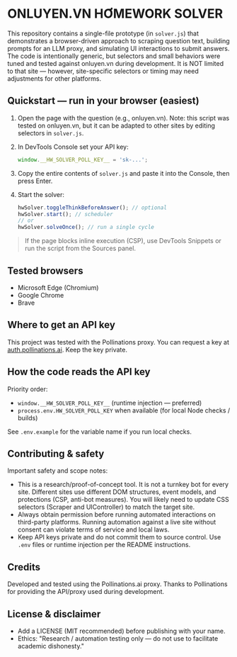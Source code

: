 # ONLUYEN.VN HƠMEWORK SOLVER

This repository contains a single-file prototype (in `solver.js`) that demonstrates a browser-driven approach to scraping question text, building prompts for an LLM proxy, and simulating UI interactions to submit answers. The code is intentionally generic, but selectors and small behaviors were tuned and tested against onluyen.vn during development. It is NOT limited to that site — however, site-specific selectors or timing may need adjustments for other platforms.

## Quickstart — run in your browser (easiest)

1. Open the page with the question (e.g., onluyen.vn). Note: this script was tested on onluyen.vn, but it can be adapted to other sites by editing selectors in `solver.js`.
2. In DevTools Console set your API key:

   ```js
   window.__HW_SOLVER_POLL_KEY__ = 'sk-...';
   ```

3. Copy the entire contents of `solver.js` and paste it into the Console, then press Enter.
4. Start the solver:

   ```js
   hwSolver.toggleThinkBeforeAnswer(); // optional
   hwSolver.start(); // scheduler
   // or
   hwSolver.solveOnce(); // run a single cycle
   ```

> If the page blocks inline execution (CSP), use DevTools Snippets or run the script from the Sources panel.

## Tested browsers

- Microsoft Edge (Chromium)
- Google Chrome
- Brave

## Where to get an API key

This project was tested with the Pollinations proxy. You can request a key at [auth.pollinations.ai](https://auth.pollinations.ai). Keep the key private.

## How the code reads the API key

Priority order:

- `window.__HW_SOLVER_POLL_KEY__` (runtime injection — preferred)
- `process.env.HW_SOLVER_POLL_KEY` when available (for local Node checks / builds)

See `.env.example` for the variable name if you run local checks.

## Contributing & safety

Important safety and scope notes:

- This is a research/proof-of-concept tool. It is not a turnkey bot for every site. Different sites use different DOM structures, event models, and protections (CSP, anti-bot measures). You will likely need to update CSS selectors (Scraper and UIController) to match the target site.
- Always obtain permission before running automated interactions on third-party platforms. Running automation against a live site without consent can violate terms of service and local laws.
- Keep API keys private and do not commit them to source control. Use `.env` files or runtime injection per the README instructions.

## Credits

Developed and tested using the Pollinations.ai proxy. Thanks to Pollinations for providing the API/proxy used during development.

## License & disclaimer

- Add a LICENSE (MIT recommended) before publishing with your name.
- Ethics: "Research / automation testing only — do not use to facilitate academic dishonesty."
